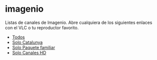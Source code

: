 # imagenio
Listas de canales de Imagenio. Abre cualquiera de los siguientes enlaces con el VLC o tu reproductor favorito.

* [Todos](https://raw.githubusercontent.com/francescortiz/imagenio/master/listas/todos.m3u)
* [Solo Catalunya](https://raw.githubusercontent.com/francescortiz/imagenio/master/listas/catalunya.m3u)
* [Solo Paquete familiar](https://raw.githubusercontent.com/francescortiz/imagenio/master/listas/paquete%20familiar.m3u)
* [Solo Canales HD](https://raw.githubusercontent.com/francescortiz/imagenio/master/listas/solo%20hd.m3u)
